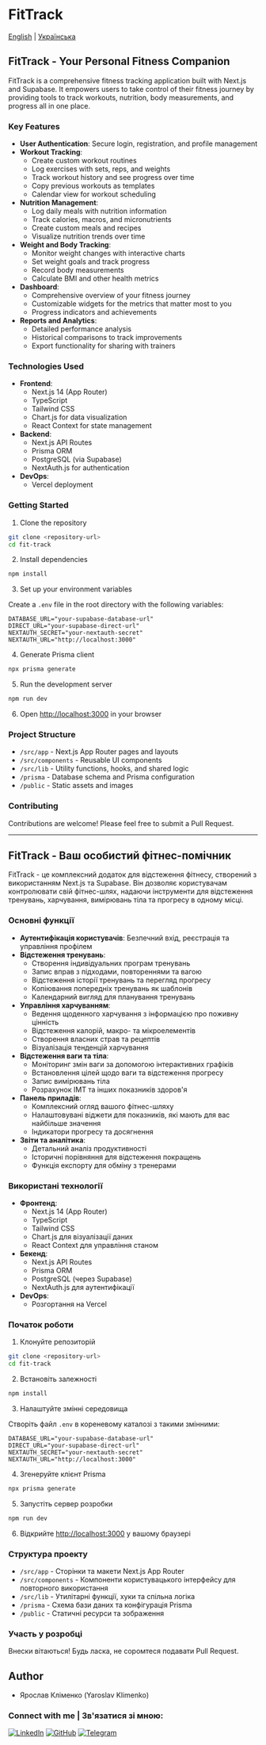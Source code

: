 # FitTrack

[English](#english) | [Українська](#ukrainian)

<a id="english"></a>

## FitTrack - Your Personal Fitness Companion

FitTrack is a comprehensive fitness tracking application built with Next.js and Supabase. It empowers users to take control of their fitness journey by providing tools to track workouts, nutrition, body measurements, and progress all in one place.

### Key Features

- **User Authentication**: Secure login, registration, and profile management
- **Workout Tracking**:
  - Create custom workout routines
  - Log exercises with sets, reps, and weights
  - Track workout history and see progress over time
  - Copy previous workouts as templates
  - Calendar view for workout scheduling
- **Nutrition Management**:
  - Log daily meals with nutrition information
  - Track calories, macros, and micronutrients
  - Create custom meals and recipes
  - Visualize nutrition trends over time
- **Weight and Body Tracking**:
  - Monitor weight changes with interactive charts
  - Set weight goals and track progress
  - Record body measurements
  - Calculate BMI and other health metrics
- **Dashboard**:
  - Comprehensive overview of your fitness journey
  - Customizable widgets for the metrics that matter most to you
  - Progress indicators and achievements
- **Reports and Analytics**:
  - Detailed performance analysis
  - Historical comparisons to track improvements
  - Export functionality for sharing with trainers

### Technologies Used

- **Frontend**:
  - Next.js 14 (App Router)
  - TypeScript
  - Tailwind CSS
  - Chart.js for data visualization
  - React Context for state management
- **Backend**:
  - Next.js API Routes
  - Prisma ORM
  - PostgreSQL (via Supabase)
  - NextAuth.js for authentication
- **DevOps**:
  - Vercel deployment

### Getting Started

1. Clone the repository

```bash
git clone <repository-url>
cd fit-track
```

2. Install dependencies

```bash
npm install
```

3. Set up your environment variables

Create a `.env` file in the root directory with the following variables:

```
DATABASE_URL="your-supabase-database-url"
DIRECT_URL="your-supabase-direct-url"
NEXTAUTH_SECRET="your-nextauth-secret"
NEXTAUTH_URL="http://localhost:3000"
```

4. Generate Prisma client

```bash
npx prisma generate
```

5. Run the development server

```bash
npm run dev
```

6. Open [http://localhost:3000](http://localhost:3000) in your browser

### Project Structure

- `/src/app` - Next.js App Router pages and layouts
- `/src/components` - Reusable UI components
- `/src/lib` - Utility functions, hooks, and shared logic
- `/prisma` - Database schema and Prisma configuration
- `/public` - Static assets and images

### Contributing

Contributions are welcome! Please feel free to submit a Pull Request.

---

<a id="ukrainian"></a>

## FitTrack - Ваш особистий фітнес-помічник

FitTrack - це комплексний додаток для відстеження фітнесу, створений з використанням Next.js та Supabase. Він дозволяє користувачам контролювати свій фітнес-шлях, надаючи інструменти для відстеження тренувань, харчування, вимірювань тіла та прогресу в одному місці.

### Основні функції

- **Аутентифікація користувачів**: Безпечний вхід, реєстрація та управління профілем
- **Відстеження тренувань**:
  - Створення індивідуальних програм тренувань
  - Запис вправ з підходами, повтореннями та вагою
  - Відстеження історії тренувань та перегляд прогресу
  - Копіювання попередніх тренувань як шаблонів
  - Календарний вигляд для планування тренувань
- **Управління харчуванням**:
  - Ведення щоденного харчування з інформацією про поживну цінність
  - Відстеження калорій, макро- та мікроелементів
  - Створення власних страв та рецептів
  - Візуалізація тенденцій харчування
- **Відстеження ваги та тіла**:
  - Моніторинг змін ваги за допомогою інтерактивних графіків
  - Встановлення цілей щодо ваги та відстеження прогресу
  - Запис вимірювань тіла
  - Розрахунок ІМТ та інших показників здоров'я
- **Панель приладів**:
  - Комплексний огляд вашого фітнес-шляху
  - Налаштовувані віджети для показників, які мають для вас найбільше значення
  - Індикатори прогресу та досягнення
- **Звіти та аналітика**:
  - Детальний аналіз продуктивності
  - Історичні порівняння для відстеження покращень
  - Функція експорту для обміну з тренерами

### Використані технології

- **Фронтенд**:
  - Next.js 14 (App Router)
  - TypeScript
  - Tailwind CSS
  - Chart.js для візуалізації даних
  - React Context для управління станом
- **Бекенд**:
  - Next.js API Routes
  - Prisma ORM
  - PostgreSQL (через Supabase)
  - NextAuth.js для аутентифікації
- **DevOps**:
  - Розгортання на Vercel

### Початок роботи

1. Клонуйте репозиторій

```bash
git clone <repository-url>
cd fit-track
```

2. Встановіть залежності

```bash
npm install
```

3. Налаштуйте змінні середовища

Створіть файл `.env` в кореневому каталозі з такими змінними:

```
DATABASE_URL="your-supabase-database-url"
DIRECT_URL="your-supabase-direct-url"
NEXTAUTH_SECRET="your-nextauth-secret"
NEXTAUTH_URL="http://localhost:3000"
```

4. Згенеруйте клієнт Prisma

```bash
npx prisma generate
```

5. Запустіть сервер розробки

```bash
npm run dev
```

6. Відкрийте [http://localhost:3000](http://localhost:3000) у вашому браузері

### Структура проекту

- `/src/app` - Сторінки та макети Next.js App Router
- `/src/components` - Компоненти користувацького інтерфейсу для повторного використання
- `/src/lib` - Утилітарні функції, хуки та спільна логіка
- `/prisma` - Схема бази даних та конфігурація Prisma
- `/public` - Статичні ресурси та зображення

### Участь у розробці

Внески вітаються! Будь ласка, не соромтеся подавати Pull Request.

## Author

- Ярослав Кліменко (Yaroslav Klimenko)

### Connect with me | Зв'язатися зі мною:

[![LinkedIn](https://img.shields.io/badge/LinkedIn-0077B5?style=for-the-badge&logo=linkedin&logoColor=white)](https://www.linkedin.com/in/klimenko-yaroslav/)
[![GitHub](https://img.shields.io/badge/GitHub-100000?style=for-the-badge&logo=github&logoColor=white)](https://github.com/solipsisticstratosphere)
[![Telegram](https://img.shields.io/badge/Telegram-2CA5E0?style=for-the-badge&logo=telegram&logoColor=white)](https://t.me/nosebl33d)

